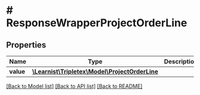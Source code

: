 # # ResponseWrapperProjectOrderLine

## Properties

Name | Type | Description | Notes
------------ | ------------- | ------------- | -------------
**value** | [**\Learnist\Tripletex\Model\ProjectOrderLine**](ProjectOrderLine.md) |  | [optional]

[[Back to Model list]](../../README.md#models) [[Back to API list]](../../README.md#endpoints) [[Back to README]](../../README.md)
